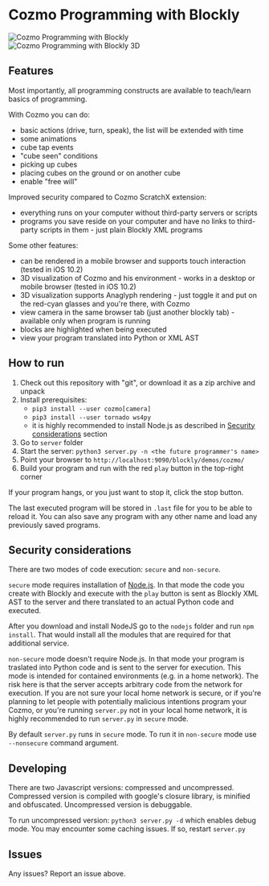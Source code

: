 # Cozmo Programming with Blockly

![Cozmo Programming with Blockly](https://github.com/maxosprojects/cozmo-blockly/raw/master/cozmo-blockly.png)
![Cozmo Programming with Blockly 3D](https://github.com/maxosprojects/cozmo-blockly/raw/master/cozmo-blockly-3d.jpg)

## Features
Most importantly, all programming constructs are available to teach/learn basics of programming.

With Cozmo you can do:
- basic actions (drive, turn, speak), the list will be extended with time
- some animations
- cube tap events
- "cube seen" conditions
- picking up cubes
- placing cubes on the ground or on another cube
- enable "free will"

Improved security compared to Cozmo ScratchX extension:
- everything runs on your computer without third-party servers or scripts
- programs you save reside on your computer and have no links to third-party scripts in them - just plain Blockly XML programs

Some other features:
- can be rendered in a mobile browser and supports touch interaction (tested in iOS 10.2)
- 3D visualization of Cozmo and his environment - works in a desktop or mobile browser (tested in iOS 10.2)
- 3D visualization supports Anaglyph rendering - just toggle it and put on the red-cyan glasses and you're there, with Cozmo
- view camera in the same browser tab (just another blockly tab) - available only when program is running
- blocks are highlighted when being executed
- view your program translated into Python or XML AST

## How to run
1. Check out this repository with "git", or download it as a zip archive and unpack
2. Install prerequisites:
	* `pip3 install --user cozmo[camera]`
	* `pip3 install --user tornado ws4py`
	* it is highly recommended to install Node.js as described in [Security considerations](#security-considerations) section
3. Go to `server` folder
4. Start the server: `python3 server.py -n <the future programmer's name>`
5. Point your browser to `http://localhost:9090/blockly/demos/cozmo/`
6. Build your program and run with the red `play` button in the top-right corner

If your program hangs, or you just want to stop it, click the stop button.

The last executed program will be stored in `.last` file for you to be able to reload it.
You can also save any program with any other name and load any previously saved programs.

## Security considerations
There are two modes of code execution: `secure` and `non-secure`.

`secure` mode requires installation of [Node.js](https://nodejs.org).
In that mode the code you create with Blockly and execute with the `play` button is sent as Blockly XML AST to the server and there translated to an actual Python code and executed.

After you download and install NodeJS go to the `nodejs` folder and run `npm install`. That would install all the modules that are required for that additional service.

`non-secure` mode doesn't require Node.js. In that mode your program is traslated into Python code and is sent to the server for execution.
This mode is intended for contained environments (e.g. in a home network).
The risk here is that the server accepts arbitrary code from the network for execution.
If you are not sure your local home network is secure, or if you're planning to let people with potentially malicious intentions program your Cozmo, or you're running `server.py` not in your local home network, it is highly recommended to run `server.py` in `secure` mode.

By default `server.py` runs in `secure` mode. To run it in `non-secure` mode use `--nonsecure` command argument.

## Developing
There are two Javascript versions: compressed and uncompressed.
Compressed version is compiled with google's closure library, is minified and obfuscated.
Uncompressed version is debuggable.

To run uncompressed version: `python3 server.py -d` which enables debug mode.
You may encounter some caching issues. If so, restart `server.py`

## Issues
Any issues? Report an issue above.

